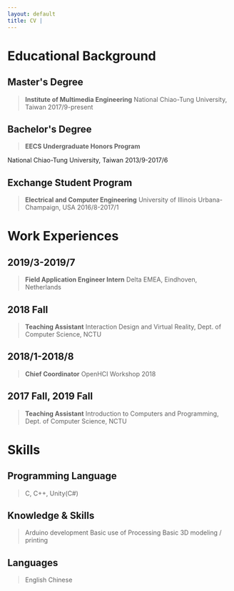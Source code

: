 ```yaml
---
layout: default
title: CV | 
---
```


# Educational Background

## Master's Degree

> **Institute of Multimedia Engineering**
National Chiao-Tung University, Taiwan
2017/9-present

## Bachelor's Degree

> **EECS Undergraduate Honors Program**

National Chiao-Tung University, Taiwan
2013/9-2017/6

## Exchange Student Program

> **Electrical and Computer Engineering**
University of Illinois Urbana-Champaign, USA
2016/8-2017/1

# Work Experiences

## 2019/3-2019/7

> **Field Application Engineer Intern**
Delta EMEA, Eindhoven, Netherlands

## 2018 Fall

> **Teaching Assistant**
Interaction Design and Virtual Reality, Dept. of Computer Science, NCTU

## 2018/1-2018/8

> **Chief Coordinator**
OpenHCI Workshop 2018

## 2017 Fall, 2019 Fall

> **Teaching Assistant**
Introduction to Computers and Programming, Dept. of Computer Science, NCTU

# Skills

## Programming Language

> C, C++, Unity(C#)

## Knowledge & Skills

> Arduino development
Basic use of Processing
Basic 3D modeling / printing

## Languages

> English
Chinese